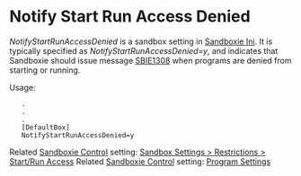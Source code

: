 # Notify Start Run Access Denied

_NotifyStartRunAccessDenied_ is a sandbox setting in [Sandboxie Ini](SandboxieIni.md). It is typically specified as _NotifyStartRunAccessDenied=y_, and indicates that Sandboxie should issue message [SBIE1308](SBIE1308.md) when programs are denied from starting or running.

Usage:
```
   .
   .
   .
   [DefaultBox]
   NotifyStartRunAccessDenied=y
```

Related [Sandboxie Control](SandboxieControl.md) setting: [Sandbox Settings > Restrictions > Start/Run Access](RestrictionsSettings.md#startrun-access) Related [Sandboxie Control](SandboxieControl.md) setting: [Program Settings](ProgramSettings.md#page-2)
